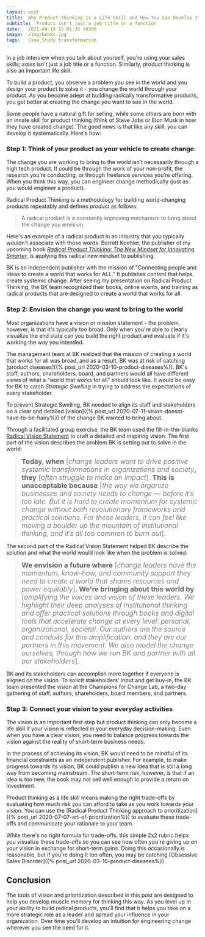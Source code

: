 ```yaml
---
layout: post
title:  Why Product Thinking Is a Life Skill and How You Can Develop It
subtitle:  Product isn't just a job title or a function
date:   2021-04-19 15:01:35 +0300
image:  /img/books.jpg
tags:   Case_Study transformation
---
```


In a job interview when you talk about yourself, you're using your sales skills; _sales_ isn't just a job title or a function. Similarly, product thinking is also an important life skill.

To build a product, you observe a problem you see in the world and you design your product to solve it - you change the world through your product. As you become adept at building radically transformative products, you get better at creating the change you want to see in the world.

Some people have a natural gift for selling, while some others are born with an innate skill for product thinking (think of Steve Jobs or Elon Musk in how they have created change). The good news is that like any skill, you can develop it systematically. Here's how:

### Step 1: Think of your product as your vehicle to create change:
The change you are working to bring to the world isn’t necessarily through a high tech product. It could be through the work of your non-profit, the research you’re conducting, or through freelance services you’re offering. When you think this way, you can engineer change methodically (just as you would engineer a product).

Radical Product Thinking is a methodology for building world-changing products repeatably and defines _product_ as follows:
>A radical product is a constantly improving mechanism to bring about the change you envision.

Here's an example of a radical product in an industry that you typically wouldn't associate with those words. Berrett Koehler, the publisher of my upcoming book [_Radical Product Thinking: The New Mindset for Innovating Smarter_](https://www.amazon.com/Radical-Product-Thinking-Mindset-Innovating/dp/1523093315/ref=sr_1_2?crid=2RTJVD075FLXW&dchild=1&keywords=radical+product+thinking&qid=1618882051&sprefix=radical+product+%2Cdigital-text%2C164&sr=8-2), is applying this radical new mindset to publishing.

BK is an independent publisher with the mission of "Connecting people and ideas to create a world that works for ALL." It publishes content that helps create systemic change. After seeing my presentation on Radical Product Thinking, the BK team recognized their books, online events, and training as radical products that are designed to create a world that works for all.

### Step 2: Envision the change you want to bring to the world

Most organizations have a vision or mission statement - the problem, however, is that it's typically too broad.
Only when you're able to clearly visualize the end state can you build the right product and evaluate if it's working the way you intended.

The management team at BK realized that the mission of creating a world that works for all was broad, and as a result, BK was at risk of catching [product diseases]({% post_url 2020-03-10-product-diseases%}). BK's staff, authors, shareholders, board, and partners would all have different views of what a "world that works for all" should look like. It would be easy for BK to catch _Strategic Swelling_ in trying to address the expectations of every stakeholder.

To prevent Strategic Swelling, BK needed to align its staff and stakeholders on a clear and detailed [vision]({% post_url 2020-07-11-vision-doesnt-have-to-be-hairy%}) of the change BK wanted to bring about.

Through a facilitated group exercise, the BK team used the fill-in-the-blanks [Radical Vision Statement](https://www.radicalproduct.com/toolkit) to craft a detailed and inspiring vision. The first part of the vision describes the problem BK is setting out to solve in the world:

><span style="font-size:18px; font-weight:350;">**Today, when** [_change leaders want to drive positive systemic transformations in organizations
and society_**, they** [_often struggle to make an impact_]. **This is unacceptable because** [_the way we
organize businesses and society needs to change — before it’s too late. But it is hard to create
momentum for systemic change without both revolutionary frameworks and practical solutions.
For these leaders, it can feel like moving a boulder up the mountain of institutional thinking, and
it’s all too common to burn out_]. </span>

The second part of the Radical Vision Statement helped BK describe the solution and what the world would look like when the problem is solved:

><span style="font-size:18px; font-weight:350;">**We envision a future where** [_change leaders have the momentum, know-how, and community
support they need to create a world that shares resources and power equitably_]**. We're bringing
about this world by** [_amplifying the voices and vision of these leaders. We highlight their deep
analyses of institutional thinking and offer practical solutions through books and digital tools that
accelerate change at every level: personal, organizational, societal. Our authors are the source
and conduits for this amplification, and they are our partners in this movement. We also model
the change ourselves, through how we run BK and partner with all our stakeholders_]. </span>

BK and its stakeholders can accomplish more together if everyone is aligned on the vision. To solicit stakeholders' input and get buy-in, the BK team presented the vision at the Champions for Change Lab, a two-day gathering of staff, authors, shareholders, board members, and partners.

### Step 3: Connect your vision to your everyday activities

The vision is an important first step but product thinking can only become a life skill if your vision is reflected in your everyday decision-making. Even when you have a clear vision, you need to balance progress towards the vision against the reality of short-term business needs.

In the process of achieving its vision, BK would need to be mindful of its financial constraints as an independent publisher. For example, to make progress towards its vision, BK could publish a new idea that is still a long way from becoming mainstream. The short-term risk, however, is that if an idea is too new, the book may not sell well enough to provide a return on investment.

Product thinking as a life skill means making the right trade-offs by evaluating how much risk you can afford to take as you work towards your vision. You can use the [Radical Product Thinking approach to prioritization]({% post_url 2020-07-07-art-of-prioritization%}) to evaluate these trade-offs and communicate your rationale to your team.

While there's no right formula for trade-offs, this simple 2x2 rubric helps you visualize these trade-offs so you can see how often you're giving up on your vision in exchange for short-term gains. Doing this occasionally is reasonable, but if you're doing it too often, you may be catching [Obsessive Sales Disorder]({% post_url 2020-03-10-product-diseases%}).

## Conclusion
The tools of vision and prioritization described in this post are designed to help you develop muscle memory for thinking this way. As you level up in your ability to build radical products, you'll find that it helps you take on a more strategic role as a leader and spread your influence in your organization. Over time you'll develop an intuition for engineering change wherever you see the need for it.
